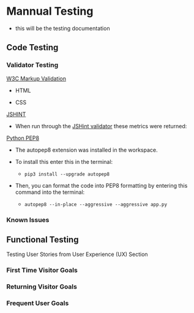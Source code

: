 # Mannual Testing 

- this will be the testing documentation 

## Code Testing 

### Validator Testing 

[W3C Markup Validation](https://validator.w3.org/nu/#textarea)

- HTML 
 
  
- CSS
 

 [JSHINT](https://jshint.com/)

- When run through the [JSHint validator](https://jshint.com/) these metrics were returned:
 


[Python PEP8](https://pypi.org/project/autopep8/)

- The autopep8 extension was installed in the workspace.

- To install this enter this in the terminal:
  - `pip3 install --upgrade autopep8`

- Then, you can format the code into PEP8 formatting by entering this command into the terminal:
  - `autopep8 --in-place --aggressive --aggressive app.py`
  


### Known Issues 


## Functional Testing

Testing User Stories from User Experience (UX) Section

### First Time Visitor Goals



### Returning Visitor Goals



### Frequent User Goals